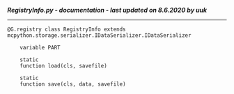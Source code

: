 ***RegistryInfo.py - documentation - last updated on 8.6.2020 by uuk***
___

    @G.registry class RegistryInfo extends mcpython.storage.serializer.IDataSerializer.IDataSerializer

        variable PART

        static
        function load(cls, savefile)

        static
        function save(cls, data, savefile)